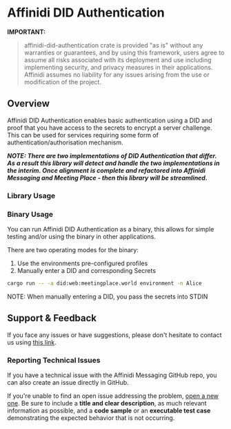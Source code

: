 # Affinidi DID Authentication

**IMPORTANT:**
> affinidi-did-authentication crate is provided "as is" without any warranties or guarantees, and by using this framework, users agree to assume all risks associated with its deployment and use including implementing security, and privacy measures in their applications. Affinidi assumes no liability for any issues arising from the use or modification of the project.

## Overview

Affinidi DID Authentication enables basic authentication using a DID and proof that you have access to the secrets to encrypt a server challenge. This can be used for services requiring some form of authentication/authorisation mechanism.

***NOTE: There are two implementations of DID Authentication that differ. As a result this library will detect and handle the two implementations in the interim. Once alignment is complete and refactored into Affinidi Messaging and Meeting Place - then this library will be streamlined.***

### Library Usage

### Binary Usage

You can run Affinidi DID Authentication as a binary, this allows for simple testing and/or using the binary in other applications.

There are two operating modes for the binary:

1. Use the environments pre-configured profiles
2. Manually enter a DID and corresponding Secrets

```bash
cargo run -- -a did:web:meetingplace.world environment -n Alice
```

NOTE: When manually entering a DID, you pass the secrets into STDIN

## Support & Feedback

If you face any issues or have suggestions, please don't hesitate to contact us using [this link](https://www.affinidi.com/get-in-touch).

### Reporting Technical Issues

If you have a technical issue with the Affinidi Messaging GitHub repo, you can also create an issue directly in GitHub.

If you're unable to find an open issue addressing the problem, [open a new one](https://github.com/affinidi/affinidi-tdk-rs/issues/new). Be sure to include a **title and clear description**, as much relevant information as possible, and a **code sample** or an **executable test case** demonstrating the expected behavior that is not occurring.
